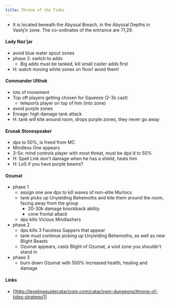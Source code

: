 ```yaml
---
title: Throne of the Tides
---
```

  * It is located beneath the Abyssal Breach, in the Abyssal Depths in Vashj’ir zone. The co-ordinates of the entrance are 71,29.

#### Lady Naz'jar
  * avoid blue water spout zones
  * phase 2: switch to adds
    * Big adds must be tanked, kill small caster adds first
  * H: watch moving white zones on floor! avoid them!

#### Commander Ulthok
  * lots of movement
  * Top off players getting chosen for Squeeze (2-3s cast)
    * teleports player on top of him (into zone)
  * avoid purple zones
  * Enrage: high damage tank attack
  * H: tank will kite around room, drops purple zones, they never go away

#### Erunak Stonespeaker
  * dps to 50%, is freed from MC
  * Mindless One appears
  * 3-5x: mind controls player with most threat, must be dps'd to 50%
  * H: Spell Link don't damage when he has a shield, heals him
  * H: LoS if you have purple beams?

#### Ozumat
  * phase 1
      * assign one aoe dps to kill waves of non-elite Murlocs
      * tank picks up Unyielding Behemoths and kite them around the room, facing away from the group
        * 20-30k damage knockback ability
        * cone frontal attack
      * dps kills Vicious Mindlashers
  * phase 2
    * dps kills 3 Faceless Sappers that appear
    * tank must continue picking up Unyielding Behemoths, as well as new Blight Beasts
    * Ozumat appears, casts Blight of Ozumat, a void zone you shouldn't stand in
  * phase 3
    * burn down Ozumat with 500% increased health, healing and damage


#### Links
  * [[http://levelingguidecataclysm.com/cataclysm-dungeons/throne-of-tides-strategy/]]
